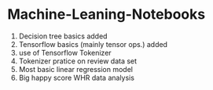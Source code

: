 # Machine-Leaning-Notebooks

1. Decision tree basics added
2. Tensorflow basics (mainly tensor ops.) added
3. use of Tensorflow Tokenizer 
4. Tokenizer pratice on review data set
5. Most basic linear regression model
6. Big happy score WHR data analysis

